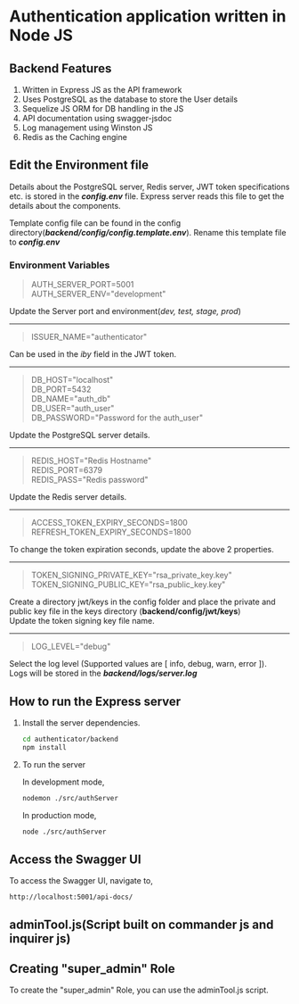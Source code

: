 # Authentication application written in Node JS

## Backend Features

1. Written in Express JS as the API framework
2. Uses PostgreSQL as the database to store the User details
3. Sequelize JS ORM for DB handling in the JS
4. API documentation using swagger-jsdoc
5. Log management using Winston JS
6. Redis as the Caching engine

## Edit the Environment file

Details about the PostgreSQL server, Redis server, JWT token specifications etc. is stored in the ***config.env*** file. Express server reads this file to get the details about the components.

Template config file can be found in the config directory(***backend/config/config.template.env***). Rename this template file to ***config.env***  

### Environment Variables

> AUTH_SERVER_PORT=5001  
> AUTH_SERVER_ENV="development"

Update the Server port and environment(*dev, test, stage, prod*)  

---------

> ISSUER_NAME="authenticator"

Can be used in the *iby* field in the JWT token.

---------

> DB_HOST="localhost"  
> DB_PORT=5432  
> DB_NAME="auth_db"  
> DB_USER="auth_user"  
> DB_PASSWORD="Password for the auth_user"  

Update the PostgreSQL server details.

---------

> REDIS_HOST="Redis Hostname"  
> REDIS_PORT=6379  
> REDIS_PASS="Redis password"  

Update the Redis server details.  

---------

> ACCESS_TOKEN_EXPIRY_SECONDS=1800  
> REFRESH_TOKEN_EXPIRY_SECONDS=1800  

To change the token expiration seconds, update the above 2 properties.  

---------

> TOKEN_SIGNING_PRIVATE_KEY="rsa_private_key.key"  
> TOKEN_SIGNING_PUBLIC_KEY="rsa_public_key.key"

Create a directory jwt/keys in the config folder and place the private and public key file in the keys directory (**backend/config/jwt/keys**)  
Update the token signing key file name.

---------

> LOG_LEVEL="debug"

Select the log level (Supported values are [ info, debug, warn, error ]).  
Logs will be stored in the ***backend/logs/server.log***  

## How to run the Express server

1. Install the server dependencies.

    ```bash
    cd authenticator/backend
    npm install
    ```

2. To run the server

    In development mode,

    ```bash
    nodemon ./src/authServer
    ```

    In production mode,

    ```bash
    node ./src/authServer
    ```

## Access the Swagger UI  

To access the Swagger UI, navigate to,

`http://localhost:5001/api-docs/`  

## adminTool.js(Script built on commander js and inquirer js)  

## Creating "super_admin" Role

To create the "super_admin" Role, you can use the adminTool.js script.  
